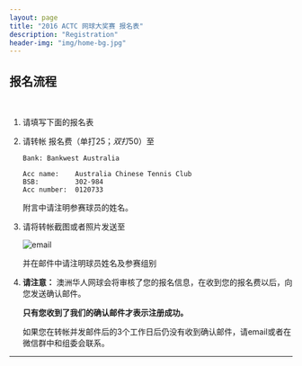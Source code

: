 ```yaml
---
layout: page
title: "2016 ACTC 网球大奖赛 报名表"
description: "Registration"
header-img: "img/home-bg.jpg"
---
```


## 报名流程
<br>

1. 请填写下面的报名表
2. 请转帐 报名费（单打$25；双打$50）至

   ```
   Bank: Bankwest Australia

   Acc name:    Australia Chinese Tennis Club
   BSB:         302-984
   Acc number:  0120733
   ```
   附言中请注明参赛球员的姓名。

3. 请将转帐截图或者照片发送至

   <img src="https://c2.staticflickr.com/6/5633/29374068973_dd66f02a83_o.png" class="img-responsive" alt="email">

   并在邮件中请注明球员姓名及参赛组别

4. **请注意：** 澳洲华人网球会将审核了您的报名信息，在收到您的报名费以后，向您发送确认邮件。

   **只有您收到了我们的确认邮件才表示注册成功。**

   如果您在转帐并发邮件后的3个工作日后仍没有收到确认邮件，请email或者在微信群中和组委会联系。

<hr>

<style>
@media (max-width: 767px) {
    iframe {
        max-width: calc(100vw + 40px) !important;
        margin: -11px -25px;}
    .iframe-wrapper {
        width:100vw;
        overflow: hidden;
        margin: 0 -15px;}
/* you might not the margin property on the wrapper (or you might need to change it to suit your needs); in my case it's used to align the wrapper with the edge of the screen as my site has 15px padding, which isn't needed here because the form already has it's own padding   */
}
</style>

<!-- <div class="iframe-wrapper text-center">
    <iframe src="https://docs.google.com/forms/d/e/1FAIpQLSdpfHKItjgaWberoJhi3BNqX-nfyogYYwiii2HUek3LbXDGFg/viewform?embedded=true" width="767" height="1000"  frameborder="0" marginheight="0" marginwidth="0">Loading...</iframe>
</div> -->

